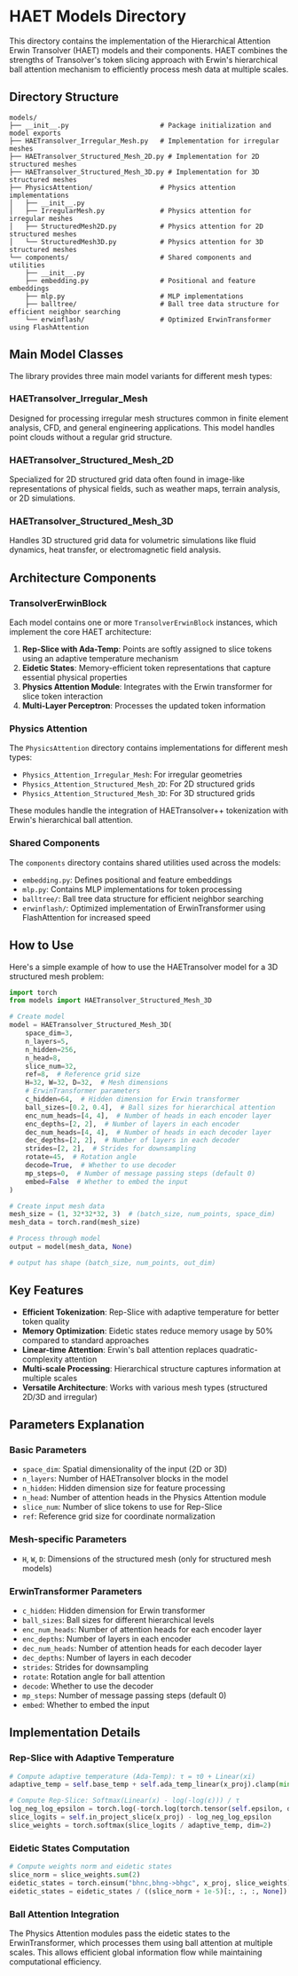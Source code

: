 # HAET Models Directory

This directory contains the implementation of the Hierarchical Attention Erwin Transolver (HAET) models and their components. HAET combines the strengths of Transolver's token slicing approach with Erwin's hierarchical ball attention mechanism to efficiently process mesh data at multiple scales.

## Directory Structure

```
models/
├── __init__.py                       # Package initialization and model exports
├── HAETransolver_Irregular_Mesh.py   # Implementation for irregular meshes
├── HAETransolver_Structured_Mesh_2D.py # Implementation for 2D structured meshes
├── HAETransolver_Structured_Mesh_3D.py # Implementation for 3D structured meshes
├── PhysicsAttention/                 # Physics attention implementations
│   ├── __init__.py
│   ├── IrregularMesh.py              # Physics attention for irregular meshes
│   ├── StructuredMesh2D.py           # Physics attention for 2D structured meshes
│   └── StructuredMesh3D.py           # Physics attention for 3D structured meshes
└── components/                       # Shared components and utilities
    ├── __init__.py
    ├── embedding.py                  # Positional and feature embeddings
    ├── mlp.py                        # MLP implementations
    ├── balltree/                     # Ball tree data structure for efficient neighbor searching
    └── erwinflash/                   # Optimized ErwinTransformer using FlashAttention
```

## Main Model Classes

The library provides three main model variants for different mesh types:

### HAETransolver_Irregular_Mesh

Designed for processing irregular mesh structures common in finite element analysis, CFD, and general engineering applications. This model handles point clouds without a regular grid structure.

### HAETransolver_Structured_Mesh_2D

Specialized for 2D structured grid data often found in image-like representations of physical fields, such as weather maps, terrain analysis, or 2D simulations.

### HAETransolver_Structured_Mesh_3D

Handles 3D structured grid data for volumetric simulations like fluid dynamics, heat transfer, or electromagnetic field analysis.

## Architecture Components

### TransolverErwinBlock

Each model contains one or more `TransolverErwinBlock` instances, which implement the core HAET architecture:

1. **Rep-Slice with Ada-Temp**: Points are softly assigned to slice tokens using an adaptive temperature mechanism
2. **Eidetic States**: Memory-efficient token representations that capture essential physical properties
3. **Physics Attention Module**: Integrates with the Erwin transformer for slice token interaction
4. **Multi-Layer Perceptron**: Processes the updated token information

### Physics Attention

The `PhysicsAttention` directory contains implementations for different mesh types:

- `Physics_Attention_Irregular_Mesh`: For irregular geometries
- `Physics_Attention_Structured_Mesh_2D`: For 2D structured grids
- `Physics_Attention_Structured_Mesh_3D`: For 3D structured grids

These modules handle the integration of HAETransolver++ tokenization with Erwin's hierarchical ball attention.

### Shared Components

The `components` directory contains shared utilities used across the models:

- `embedding.py`: Defines positional and feature embeddings
- `mlp.py`: Contains MLP implementations for token processing
- `balltree/`: Ball tree data structure for efficient neighbor searching
- `erwinflash/`: Optimized implementation of ErwinTransformer using FlashAttention for increased speed

## How to Use

Here's a simple example of how to use the HAETransolver model for a 3D structured mesh problem:

```python
import torch
from models import HAETransolver_Structured_Mesh_3D

# Create model
model = HAETransolver_Structured_Mesh_3D(
    space_dim=3,
    n_layers=5,
    n_hidden=256,
    n_head=8,
    slice_num=32,
    ref=8,  # Reference grid size
    H=32, W=32, D=32,  # Mesh dimensions
    # ErwinTransformer parameters
    c_hidden=64,  # Hidden dimension for Erwin transformer
    ball_sizes=[0.2, 0.4],  # Ball sizes for hierarchical attention
    enc_num_heads=[4, 4],  # Number of heads in each encoder layer
    enc_depths=[2, 2],  # Number of layers in each encoder
    dec_num_heads=[4, 4],  # Number of heads in each decoder layer
    dec_depths=[2, 2],  # Number of layers in each decoder
    strides=[2, 2],  # Strides for downsampling
    rotate=45,  # Rotation angle
    decode=True,  # Whether to use decoder
    mp_steps=0,  # Number of message passing steps (default 0)
    embed=False  # Whether to embed the input
)

# Create input mesh data
mesh_size = (1, 32*32*32, 3)  # (batch_size, num_points, space_dim)
mesh_data = torch.rand(mesh_size)

# Process through model
output = model(mesh_data, None)

# output has shape (batch_size, num_points, out_dim)
```

## Key Features

- **Efficient Tokenization**: Rep-Slice with adaptive temperature for better token quality
- **Memory Optimization**: Eidetic states reduce memory usage by 50% compared to standard approaches
- **Linear-time Attention**: Erwin's ball attention replaces quadratic-complexity attention
- **Multi-scale Processing**: Hierarchical structure captures information at multiple scales
- **Versatile Architecture**: Works with various mesh types (structured 2D/3D and irregular)

## Parameters Explanation

### Basic Parameters

- `space_dim`: Spatial dimensionality of the input (2D or 3D)
- `n_layers`: Number of HAETransolver blocks in the model
- `n_hidden`: Hidden dimension size for feature processing
- `n_head`: Number of attention heads in the Physics Attention module
- `slice_num`: Number of slice tokens to use for Rep-Slice
- `ref`: Reference grid size for coordinate normalization

### Mesh-specific Parameters

- `H`, `W`, `D`: Dimensions of the structured mesh (only for structured mesh models)

### ErwinTransformer Parameters

- `c_hidden`: Hidden dimension for Erwin transformer
- `ball_sizes`: Ball sizes for different hierarchical levels
- `enc_num_heads`: Number of attention heads for each encoder layer
- `enc_depths`: Number of layers in each encoder
- `dec_num_heads`: Number of attention heads for each decoder layer
- `dec_depths`: Number of layers in each decoder
- `strides`: Strides for downsampling
- `rotate`: Rotation angle for ball attention
- `decode`: Whether to use the decoder
- `mp_steps`: Number of message passing steps (default 0)
- `embed`: Whether to embed the input

## Implementation Details

### Rep-Slice with Adaptive Temperature

```python
# Compute adaptive temperature (Ada-Temp): τ = τ0 + Linear(xi)
adaptive_temp = self.base_temp + self.ada_temp_linear(x_proj).clamp(min=-0.4, max=0.4)

# Compute Rep-Slice: Softmax(Linear(x) - log(-log(ε))) / τ
log_neg_log_epsilon = torch.log(-torch.log(torch.tensor(self.epsilon, device=x.device)))
slice_logits = self.in_project_slice(x_proj) - log_neg_log_epsilon
slice_weights = torch.softmax(slice_logits / adaptive_temp, dim=2)
```

### Eidetic States Computation

```python
# Compute weights norm and eidetic states
slice_norm = slice_weights.sum(2)
eidetic_states = torch.einsum("bhnc,bhng->bhgc", x_proj, slice_weights)
eidetic_states = eidetic_states / ((slice_norm + 1e-5)[:, :, :, None])
```

### Ball Attention Integration

The Physics Attention modules pass the eidetic states to the ErwinTransformer, which processes them using ball attention at multiple scales. This allows efficient global information flow while maintaining computational efficiency.
